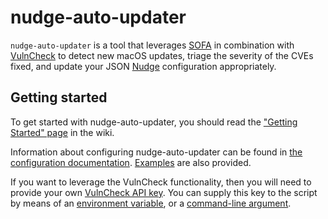 # nudge-auto-updater
`nudge-auto-updater` is a tool that leverages [SOFA](https://sofa.macadmins.io) in combination with [VulnCheck](https://docs.vulncheck.com/) to detect new macOS updates, triage the severity of the CVEs fixed, and update your JSON [Nudge](https://github.com/macadmins/Nudge) configuration appropriately.

## Getting started
To get started with nudge-auto-updater, you should read the ["Getting Started" page](https://github.com/jc0b/nudge-auto-updater/wiki/Home) in the wiki.

Information about configuring nudge-auto-updater can be found in [the configuration documentation](https://github.com/jc0b/nudge-auto-updater/wiki/Supported-Configuration-Keys). [Examples](https://github.com/jc0b/nudge-auto-updater/wiki/Example-Configurations) are also provided.

If you want to leverage the VulnCheck functionality, then you will need to provide your own [VulnCheck API key](https://vulncheck.com/token/newtoken). You can supply this key to the script by means of an [environment variable](https://github.com/jc0b/nudge-auto-updater/wiki/Environment-Variables), or a [command-line argument](https://github.com/jc0b/nudge-auto-updater/wiki/Command-line-Arguments).
